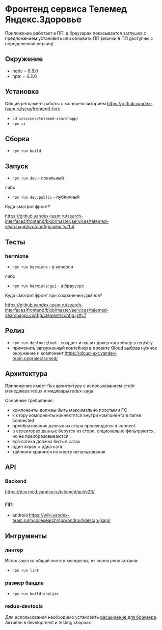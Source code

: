 # Фронтенд сервиса Телемед Яндекс.Здоровье

Приложение работает в ПП, в браузерах показывается заглушка
с предложением установить или обновить ПП (звонки в ПП доступны с определенной версии)

## Окружение

- node = 8.6.0
- npm = 6.2.0

## Установка

Общий регламент работы с монорепозиторием https://github.yandex-team.ru/serp/frontend-fork

- `cd services/telemed-searchapp/`
- `npm ci`

## Сборка

- `npm run build`

## Запуск

- `npm run dev` - локальный

либо

- `npm run dev:public` - публичный

Куда смотрит фронт?

https://github.yandex-team.ru/search-interfaces/frontend/blob/master/services/telemed-searchapp/src/config/index.ts#L4

## Тесты

### hermione

- `npm run hermione` - в консоли

либо

- `npm run hermione:gui` - в браузере

Куда смотрит фронт при сохранении дампов?

https://github.yandex-team.ru/search-interfaces/frontend/blob/master/services/telemed-searchapp/.config/clement/config.js#L7


## Релиз

- `npm run deploy:qloud` - создает и пушит докер контейнер в registry
- применить загруженный контейнер в проекте Qloud 
выбрав нужное окружение и компонент 
https://qloud-ext.yandex-team.ru/projects/med/  

## Архитектура

Приложение имеет flux архитектуру 
с использованием стейт менеджера redux и мидлвары redux-sagа

Основные требования:

- компоненты должны быть максимально простыми FC
- к стору компоненты коннектятся внутри компонента в папке connected
- преобразования данных из стора производятся в connect
- в селекторах данные берутся из стора, опционально фильтруются, но не преобразовываются
- вся логика должна быть в сагах
- один экран = одна сага
- тайпинги хранятся по месту использования

## API

### Backend

https://dev.med.yandex.ru/telemed/api/v20/

### ПП

- android https://wiki.yandex-team.ru/mobilesearch/app/android/design/jsapi/


## Интрументы

### линтер

Используется общий линтер монорепы, из корня репозитория: 

- `npm run lint`

### размер бандла

- `npm run build:analyze`

### redux-devtools

Для использования необходимо установить [расширение для браузера](https://chrome.google.com/webstore/detail/redux-devtools/lmhkpmbekcpmknklioeibfkpmmfibljd?hl=ru).
Активен в development и testing сборках
